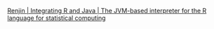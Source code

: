 
[Renjin | Integrating R and Java | The JVM-based interpreter for the R language for statistical computing](https://www.renjin.org)
